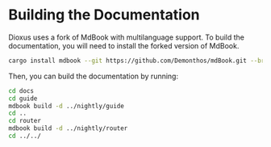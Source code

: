 # Building the Documentation

Dioxus uses a fork of MdBook with multilanguage support. To build the documentation, you will need to install the forked version of MdBook.

```sh
cargo install mdbook --git https://github.com/Demonthos/mdBook.git --branch master
```

Then, you can build the documentation by running:

```sh
cd docs
cd guide
mdbook build -d ../nightly/guide
cd ..
cd router
mdbook build -d ../nightly/router
cd ../../
```
